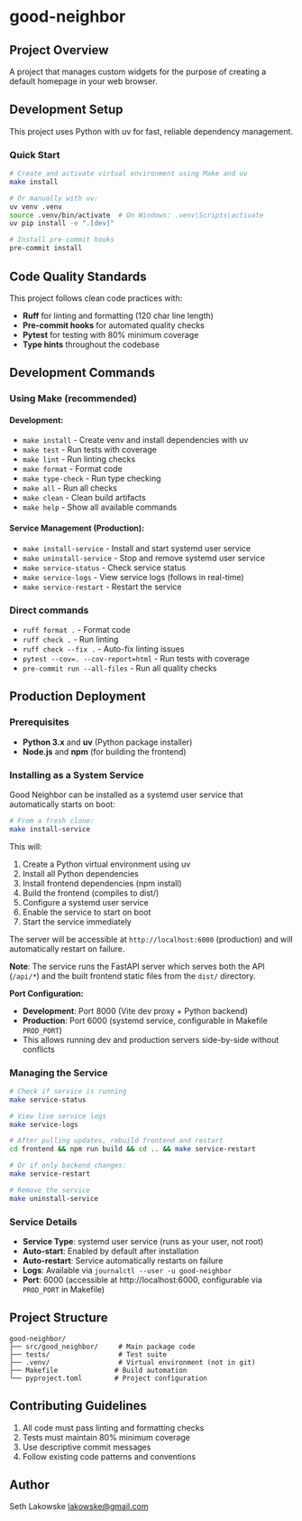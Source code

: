 # good-neighbor

## Project Overview

A project that manages custom widgets for the purpose of creating a default homepage in your web browser.

## Development Setup

This project uses Python with uv for fast, reliable dependency management.

### Quick Start

```bash
# Create and activate virtual environment using Make and uv
make install

# Or manually with uv:
uv venv .venv
source .venv/bin/activate  # On Windows: .venv\Scripts\activate
uv pip install -e ".[dev]"

# Install pre-commit hooks
pre-commit install
```

## Code Quality Standards

This project follows clean code practices with:

- **Ruff** for linting and formatting (120 char line length)
- **Pre-commit hooks** for automated quality checks
- **Pytest** for testing with 80% minimum coverage
- **Type hints** throughout the codebase

## Development Commands

### Using Make (recommended)

#### Development:

- `make install` - Create venv and install dependencies with uv
- `make test` - Run tests with coverage
- `make lint` - Run linting checks
- `make format` - Format code
- `make type-check` - Run type checking
- `make all` - Run all checks
- `make clean` - Clean build artifacts
- `make help` - Show all available commands

#### Service Management (Production):

- `make install-service` - Install and start systemd user service
- `make uninstall-service` - Stop and remove systemd user service
- `make service-status` - Check service status
- `make service-logs` - View service logs (follows in real-time)
- `make service-restart` - Restart the service

### Direct commands

- `ruff format .` - Format code
- `ruff check .` - Run linting
- `ruff check --fix .` - Auto-fix linting issues
- `pytest --cov=. --cov-report=html` - Run tests with coverage
- `pre-commit run --all-files` - Run all quality checks

## Production Deployment

### Prerequisites

- **Python 3.x** and **uv** (Python package installer)
- **Node.js** and **npm** (for building the frontend)

### Installing as a System Service

Good Neighbor can be installed as a systemd user service that automatically starts on boot:

```bash
# From a fresh clone:
make install-service
```

This will:

1. Create a Python virtual environment using uv
1. Install all Python dependencies
1. Install frontend dependencies (npm install)
1. Build the frontend (compiles to dist/)
1. Configure a systemd user service
1. Enable the service to start on boot
1. Start the service immediately

The server will be accessible at `http://localhost:6000` (production) and will automatically restart on failure.

**Note**: The service runs the FastAPI server which serves both the API (`/api/*`) and the built frontend static files from the `dist/` directory.

**Port Configuration:**

- **Development**: Port 8000 (Vite dev proxy + Python backend)
- **Production**: Port 6000 (systemd service, configurable in Makefile `PROD_PORT`)
- This allows running dev and production servers side-by-side without conflicts

### Managing the Service

```bash
# Check if service is running
make service-status

# View live service logs
make service-logs

# After pulling updates, rebuild frontend and restart
cd frontend && npm run build && cd .. && make service-restart

# Or if only backend changes:
make service-restart

# Remove the service
make uninstall-service
```

### Service Details

- **Service Type**: systemd user service (runs as your user, not root)
- **Auto-start**: Enabled by default after installation
- **Auto-restart**: Service automatically restarts on failure
- **Logs**: Available via `journalctl --user -u good-neighbor`
- **Port**: 6000 (accessible at http://localhost:6000, configurable via `PROD_PORT` in Makefile)

## Project Structure

```
good-neighbor/
├── src/good_neighbor/     # Main package code
├── tests/                 # Test suite
├── .venv/                 # Virtual environment (not in git)
├── Makefile              # Build automation
└── pyproject.toml        # Project configuration
```

## Contributing Guidelines

1. All code must pass linting and formatting checks
1. Tests must maintain 80% minimum coverage
1. Use descriptive commit messages
1. Follow existing code patterns and conventions

## Author

Seth Lakowske <lakowske@gmail.com>
